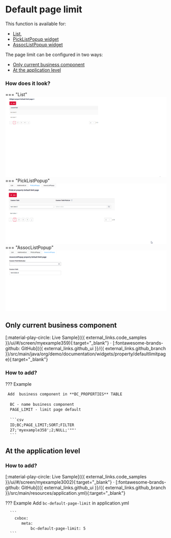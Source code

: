 # Default page limit
This function is available for: 

* [List](/widget/type/listfamily/list/list),
* [PickListPopup widget](/widget/type/popupfamily/picklistpopup/picklistpopup)
* [AssocListPopup widget](/widget/type/popupfamily/assoclistpopup/assoclistpopup)

The page limit can be configured in two ways: 

* [Only current business component](#bc-default-page-limit) 
* [At the application level](#app-default-page-limit)


### How does it look?
=== "List"
     ![defaultlimitpage.gif](defaultlimitpage.gif)
=== "PickListPopup"
     ![picklistpopup_default_limit.gif](picklistpopup_default_limit.gif)
=== "AssocListPopup"
     ![assoc_default_limit.gif](assoc_default_limit.gif)

## <a id="bc-default-page-limit">Only current business component</a>
[:material-play-circle: Live Sample]({{ external_links.code_samples }}/ui/#/screen/myexample359){:target="_blank"} ·
[:fontawesome-brands-github: GitHub]({{ external_links.github_ui }}/{{ external_links.github_branch }}/src/main/java/org/demo/documentation/widgets/property/defaultlimitpage){:target="_blank"}
 
### How to add?
??? Example

     Add  business component in **BC_PROPERTIES** TABLE

      BC - name business component
      PAGE_LIMIT - limit page default

      ```csv
      ID;BC;PAGE_LIMIT;SORT;FILTER
      27;'myexample358';2;NULL;'""'
      ```

## <a id="app-default-page-limit">At the application level</a>

### How to add?
[:material-play-circle: Live Sample]({{ external_links.code_samples }}/ui/#/screen/myexample3002){:target="_blank"} ·
[:fontawesome-brands-github: GitHub]({{ external_links.github_ui }}/{{ external_links.github_branch }}/src/main/resources/application.yml){:target="_blank"}

??? Example
     Add `bc-default-page-limit` in application.yml  

      ```
        cxbox:
           meta:
               bc-default-page-limit: 5
      ```